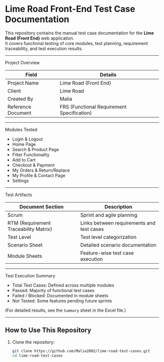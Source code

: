 # Lime Road Front-End Test Case Documentation

This repository contains the manual test case documentation for the **Lime Road (Front End)** web application.  
It covers functional testing of core modules, test planning, requirement traceability, and test execution results.

---

Project Overview

| Field                | Details                               |
|-----------------------|----------------------------------------|
| Project Name          | Lime Road (Front End)                 |
| Client                | Lime Road                             |
| Created By            | Malia                                 |
| Reference Document    | FRS (Functional Requirement Specification) |

---

 Modules Tested

- Login & Logout  
- Home Page  
- Search & Product Page  
- Filter Functionality  
- Add to Cart  
- Checkout & Payment  
- My Orders & Return/Replace  
- My Profile & Contact Page  
- Settings

---

 Test Artifacts

| Document Section                  | Description                                   |
|-------------------------------------|-----------------------------------------------|
| Scrum                              | Sprint and agile planning                     |
| RTM (Requirement Traceability Matrix) | Links between requirements and test cases  |
| Test Level                         | Test level categorization                     |
| Scenario Sheet                     | Detailed scenario documentation               |
| Module Sheets                      | Feature-wise test case execution              |

---
 Test Execution Summary

- Total Test Cases: Defined across multiple modules  
- Passed: Majority of functional test cases  
- Failed / Blocked: Documented in module sheets  
- Not Tested: Some features pending future sprints

(For detailed results, see the `Summary` sheet in the Excel file.)

---

## How to Use This Repository

1. Clone the repository:
   ```bash
   git clone https://github.com/Malia2002/lime-road-test-cases.git
   cd lime-road-test-cases
